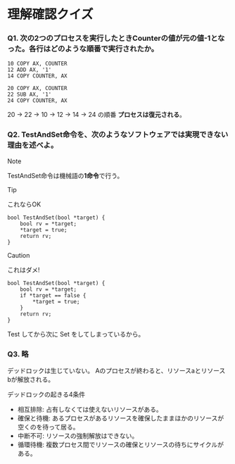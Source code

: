 # 理解確認クイズ

### Q1. 次の2つのプロセスを実行したときCounterの値が元の値-1となった。各行はどのような順番で実行されたか。

```
10 COPY AX, COUNTER
12 ADD AX, '1'
14 COPY COUNTER, AX
```

```
20 COPY AX, COUNTER
22 SUB AX, '1'
24 COPY COUNTER, AX
```

20 -> 22 -> 10 -> 12 -> 14 -> 24 の順番
**プロセスは復元される**。

### Q2. TestAndSet命令を、次のようなソフトウェアでは実現できない理由を述べよ。

> [!NOTE]
> TestAndSet命令は機械語の**1命令**で行う。

> [!TIP]
> これならOK

```
bool TestAndSet(bool *target) {
    bool rv = *target;
    *target = true;
    return rv;
}
```

> [!CAUTION]
> これはダメ!

```
bool TestAndSet(bool *target) {
    bool rv = *target;
    if *target == false {
        *target = true;
    }
    return rv;
}
```

Test してから次に Set をしてしまっているから。

### Q3. 略

デッドロックは生じていない。
Aのプロセスが終わると、リソースaとリソースbが解放される。

デッドロックの起きる4条件
- 相互排除: 占有しなくては使えないリソースがある。
- 確保と待機: あるプロセスがあるリソースを確保したままほかのリソースが空くのを待って居る。
- 中断不可: リソースの強制解放はできない。
- 循環待機: 複数プロセス間でリソースの確保とリソースの待ちにサイクルがある。
